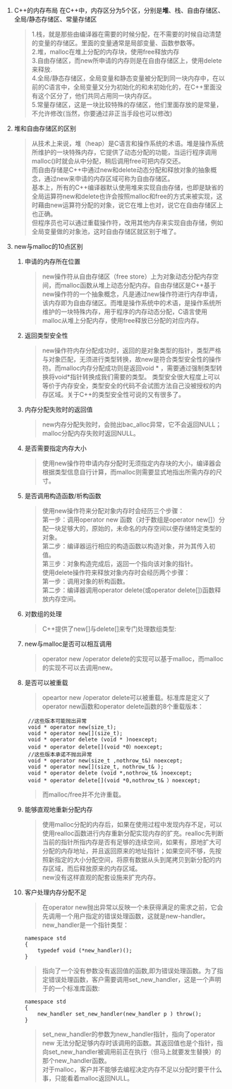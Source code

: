 1. C++的内存布局
在C++中，内存区分为5个区，分别是**堆**、栈、自由存储区、全局/静态存储区、常量存储区

    >1.栈，就是那些由编译器在需要的时候分配，在不需要的时候自动清楚的变量的存储区。里面的变量通常是局部变量、函数参数等。<br>
    2.堆，malloc在堆上分配的内存块，使用free释放内存<br>
    3.自由存储区，而new所申请的内存则是在自由存储区上，使用delete来释放.<br>
    4.全局/静态存储区，全局变量和静态变量被分配到同一块内存中，在以前的C语言中，全局变量又分为初始化的和未初始化的，在C++里面没有这个区分了，他们共同占用同一块内存区。<br>
    5.常量存储区，这是一块比较特殊的存储区，他们里面存放的是常量，不允许修改(当然，你要通过非正当手段也可以修改)


1. 堆和自由存储区的区别
    > 从技术上来说，堆（heap）是C语言和操作系统的术语。堆是操作系统所维护的一块特殊内存，它提供了动态分配的功能，当运行程序调用malloc()时就会从中分配，稍后调用free可把内存交还。<br>
    而自由存储是C++中通过new和delete动态分配和释放对象的抽象概念，通过new来申请的内存区域可称为自由存储区。<br>
    基本上，所有的C++编译器默认使用堆来实现自由存储，也即是缺省的全局运算符new和delete也许会按照malloc和free的方式来被实现，这时藉由new运算符分配的对象，说它在堆上也对，说它在自由存储区上也正确。<br>
    但程序员也可以通过重载操作符，改用其他内存来实现自由存储，例如全局变量做的对象池，这时自由存储区就区别于堆了。

1. new与malloc的10点区别
    1. 申请的内存所在位置
        > new操作符从自由存储区（free store）上为对象动态分配内存空间，而malloc函数从堆上动态分配内存。自由存储区是C++基于new操作符的一个抽象概念，凡是通过new操作符进行内存申请，该内存即为自由存储区。而堆是操作系统中的术语，是操作系统所维护的一块特殊内存，用于程序的内存动态分配，C语言使用malloc从堆上分配内存，使用free释放已分配的对应内存。

    1. 返回类型安全性
        > new操作符内存分配成功时，返回的是对象类型的指针，类型严格与对象匹配，无须进行类型转换，故new是符合类型安全性的操作符。而malloc内存分配成功则是返回void * ，需要通过强制类型转换将void*指针转换成我们需要的类型。
        类型安全很大程度上可以等价于内存安全，类型安全的代码不会试图方法自己没被授权的内存区域。关于C++的类型安全性可说的又有很多了。
    
    3. 内存分配失败时的返回值
        > new内存分配失败时，会抛出bac_alloc异常，它不会返回NULL；malloc分配内存失败时返回NULL。

    4. 是否需要指定内存大小
        > 使用new操作符申请内存分配时无须指定内存块的大小，编译器会根据类型信息自行计算，而malloc则需要显式地指出所需内存的尺寸。

    5. 是否调用构造函数/析构函数
        > 使用new操作符来分配对象内存时会经历三个步骤：<br>
        第一步：调用operator new 函数（对于数组是operator new[]）分配一块足够大的，原始的，未命名的内存空间以便存储特定类型的对象。<br>
        第二步：编译器运行相应的构造函数以构造对象，并为其传入初值。<br>
        第三步：对象构造完成后，返回一个指向该对象的指针。<br>
        使用delete操作符来释放对象内存时会经历两个步骤：<br>
        第一步：调用对象的析构函数。<br>
        第二步：编译器调用operator delete(或operator delete[])函数释放内存空间。<br>

    6. 对数组的处理
        > C++提供了new[]与delete[]来专门处理数组类型:

    7. new与malloc是否可以相互调用
        > operator new /operator delete的实现可以基于malloc，而malloc的实现不可以去调用new。
    
    8. 是否可以被重载
        > opeartor new /operator delete可以被重载。标准库是定义了operator new函数和operator delete函数的8个重载版本：

            //这些版本可能抛出异常
            void * operator new(size_t);
            void * operator new[](size_t);
            void * operator delete (void * )noexcept;
            void * operator delete[](void *0）noexcept;
            //这些版本承诺不抛出异常
            void * operator new(size_t ,nothrow_t&) noexcept;
            void * operator new[](size_t, nothrow_t& );
            void * operator delete (void *,nothrow_t& )noexcept;
            void * operator delete[](void *0,nothrow_t& ）noexcept;
        > 而malloc/free并不允许重载。
    
    9. 能够直观地重新分配内存
        > 使用malloc分配的内存后，如果在使用过程中发现内存不足，可以使用realloc函数进行内存重新分配实现内存的扩充。realloc先判断当前的指针所指内存是否有足够的连续空间，如果有，原地扩大可分配的内存地址，并且返回原来的地址指针；如果空间不够，先按照新指定的大小分配空间，将原有数据从头到尾拷贝到新分配的内存区域，而后释放原来的内存区域。<br>
        new没有这样直观的配套设施来扩充内存。

    10. 客户处理内存分配不足
        > 在operator new抛出异常以反映一个未获得满足的需求之前，它会先调用一个用户指定的错误处理函数，这就是new-handler。new_handler是一个指针类型：

            namespace std
            {
                typedef void (*new_handler)();
            }

        > 指向了一个没有参数没有返回值的函数,即为错误处理函数。为了指定错误处理函数，客户需要调用set_new_handler，这是一个声明于的一个标准库函数:

            namespace std
            {
                new_handler set_new_handler(new_handler p ) throw();
            }

        > set_new_handler的参数为new_handler指针，指向了operator new 无法分配足够内存时该调用的函数。其返回值也是个指针，指向set_new_handler被调用前正在执行（但马上就要发生替换）的那个new_handler函数。<br>
        对于malloc，客户并不能够去编程决定内存不足以分配时要干什么事，只能看着malloc返回NULL。

